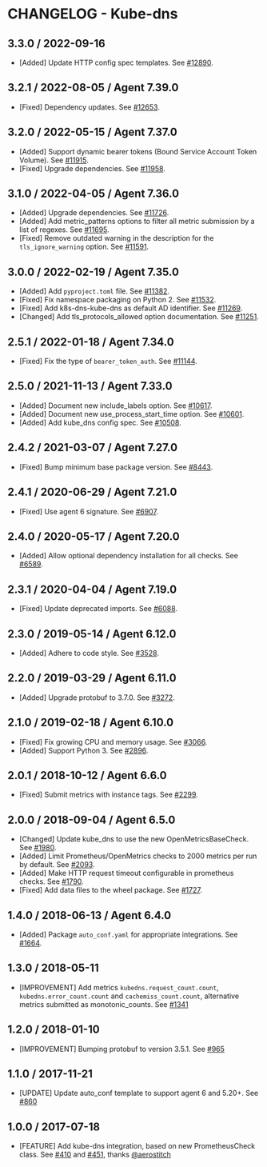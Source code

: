 # CHANGELOG - Kube-dns

## 3.3.0 / 2022-09-16

* [Added] Update HTTP config spec templates. See [#12890](https://github.com/DataDog/integrations-core/pull/12890).

## 3.2.1 / 2022-08-05 / Agent 7.39.0

* [Fixed] Dependency updates. See [#12653](https://github.com/DataDog/integrations-core/pull/12653).

## 3.2.0 / 2022-05-15 / Agent 7.37.0

* [Added] Support dynamic bearer tokens (Bound Service Account Token Volume). See [#11915](https://github.com/DataDog/integrations-core/pull/11915).
* [Fixed] Upgrade dependencies. See [#11958](https://github.com/DataDog/integrations-core/pull/11958).

## 3.1.0 / 2022-04-05 / Agent 7.36.0

* [Added] Upgrade dependencies. See [#11726](https://github.com/DataDog/integrations-core/pull/11726).
* [Added] Add metric_patterns options to filter all metric submission by a list of regexes. See [#11695](https://github.com/DataDog/integrations-core/pull/11695).
* [Fixed] Remove outdated warning in the description for the `tls_ignore_warning` option. See [#11591](https://github.com/DataDog/integrations-core/pull/11591).

## 3.0.0 / 2022-02-19 / Agent 7.35.0

* [Added] Add `pyproject.toml` file. See [#11382](https://github.com/DataDog/integrations-core/pull/11382).
* [Fixed] Fix namespace packaging on Python 2. See [#11532](https://github.com/DataDog/integrations-core/pull/11532).
* [Fixed] Add k8s-dns-kube-dns as default AD identifier. See [#11269](https://github.com/DataDog/integrations-core/pull/11269).
* [Changed] Add tls_protocols_allowed option documentation. See [#11251](https://github.com/DataDog/integrations-core/pull/11251).

## 2.5.1 / 2022-01-18 / Agent 7.34.0

* [Fixed] Fix the type of `bearer_token_auth`. See [#11144](https://github.com/DataDog/integrations-core/pull/11144).

## 2.5.0 / 2021-11-13 / Agent 7.33.0

* [Added] Document new include_labels option. See [#10617](https://github.com/DataDog/integrations-core/pull/10617).
* [Added] Document new use_process_start_time option. See [#10601](https://github.com/DataDog/integrations-core/pull/10601).
* [Added] Add kube_dns config spec. See [#10508](https://github.com/DataDog/integrations-core/pull/10508).

## 2.4.2 / 2021-03-07 / Agent 7.27.0

* [Fixed] Bump minimum base package version. See [#8443](https://github.com/DataDog/integrations-core/pull/8443).

## 2.4.1 / 2020-06-29 / Agent 7.21.0

* [Fixed] Use agent 6 signature. See [#6907](https://github.com/DataDog/integrations-core/pull/6907).

## 2.4.0 / 2020-05-17 / Agent 7.20.0

* [Added] Allow optional dependency installation for all checks. See [#6589](https://github.com/DataDog/integrations-core/pull/6589).

## 2.3.1 / 2020-04-04 / Agent 7.19.0

* [Fixed] Update deprecated imports. See [#6088](https://github.com/DataDog/integrations-core/pull/6088).

## 2.3.0 / 2019-05-14 / Agent 6.12.0

* [Added] Adhere to code style. See [#3528](https://github.com/DataDog/integrations-core/pull/3528).

## 2.2.0 / 2019-03-29 / Agent 6.11.0

* [Added] Upgrade protobuf to 3.7.0. See [#3272](https://github.com/DataDog/integrations-core/pull/3272).

## 2.1.0 / 2019-02-18 / Agent 6.10.0

* [Fixed] Fix growing CPU and memory usage. See [#3066](https://github.com/DataDog/integrations-core/pull/3066).
* [Added] Support Python 3. See [#2896](https://github.com/DataDog/integrations-core/pull/2896).

## 2.0.1 / 2018-10-12 / Agent 6.6.0

* [Fixed] Submit metrics with instance tags. See [#2299](https://github.com/DataDog/integrations-core/pull/2299).

## 2.0.0 / 2018-09-04 / Agent 6.5.0

* [Changed] Update kube_dns to use the new OpenMetricsBaseCheck. See [#1980](https://github.com/DataDog/integrations-core/pull/1980).
* [Added] Limit Prometheus/OpenMetrics checks to 2000 metrics per run by default. See [#2093](https://github.com/DataDog/integrations-core/pull/2093).
* [Added] Make HTTP request timeout configurable in prometheus checks. See [#1790](https://github.com/DataDog/integrations-core/pull/1790).
* [Fixed] Add data files to the wheel package. See [#1727](https://github.com/DataDog/integrations-core/pull/1727).

## 1.4.0 / 2018-06-13 / Agent 6.4.0

* [Added] Package `auto_conf.yaml` for appropriate integrations. See [#1664](https://github.com/DataDog/integrations-core/pull/1664).

## 1.3.0 / 2018-05-11

* [IMPROVEMENT] Add metrics `kubedns.request_count.count`, `kubedns.error_count.count` and `cachemiss_count.count`, alternative metrics submitted as monotonic\_counts. See [#1341](https://github.com/DataDog/integrations-core/issues/1341)

## 1.2.0 / 2018-01-10

* [IMPROVEMENT] Bumping protobuf to version 3.5.1. See [#965](https://github.com/DataDog/integrations-core/issues/965)

## 1.1.0 / 2017-11-21

* [UPDATE] Update auto\_conf template to support agent 6 and 5.20+. See [#860](https://github.com/DataDog/integrations-core/issues/860)

## 1.0.0 / 2017-07-18

* [FEATURE] Add kube-dns integration, based on new PrometheusCheck class. See [#410](https://github.com/DataDog/integrations-core/issues/410) and [#451](https://github.com/DataDog/integrations-core/issues/451), thanks [@aerostitch](https://github.com/aerostitch)
